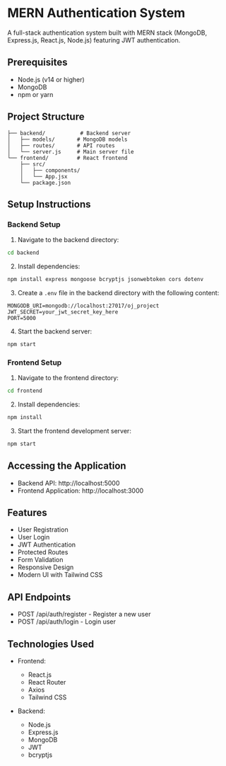 # MERN Authentication System

A full-stack authentication system built with MERN stack (MongoDB, Express.js, React.js, Node.js) featuring JWT authentication.

## Prerequisites

- Node.js (v14 or higher)
- MongoDB
- npm or yarn

## Project Structure

```
├── backend/           # Backend server
│   ├── models/       # MongoDB models
│   ├── routes/       # API routes
│   └── server.js     # Main server file
└── frontend/         # React frontend
    ├── src/
    │   ├── components/
    │   └── App.jsx
    └── package.json
```

## Setup Instructions

### Backend Setup

1. Navigate to the backend directory:
```bash
cd backend
```

2. Install dependencies:
```bash
npm install express mongoose bcryptjs jsonwebtoken cors dotenv
```

3. Create a `.env` file in the backend directory with the following content:
```
MONGODB_URI=mongodb://localhost:27017/oj_project
JWT_SECRET=your_jwt_secret_key_here
PORT=5000
```

4. Start the backend server:
```bash
npm start
```

### Frontend Setup

1. Navigate to the frontend directory:
```bash
cd frontend
```

2. Install dependencies:
```bash
npm install
```

3. Start the frontend development server:
```bash
npm start
```

## Accessing the Application

- Backend API: http://localhost:5000
- Frontend Application: http://localhost:3000

## Features

- User Registration
- User Login
- JWT Authentication
- Protected Routes
- Form Validation
- Responsive Design
- Modern UI with Tailwind CSS

## API Endpoints

- POST /api/auth/register - Register a new user
- POST /api/auth/login - Login user

## Technologies Used

- Frontend:
  - React.js
  - React Router
  - Axios
  - Tailwind CSS

- Backend:
  - Node.js
  - Express.js
  - MongoDB
  - JWT
  - bcryptjs 